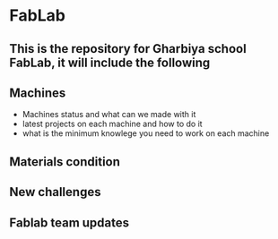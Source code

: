 # FabLab

## This is the repository for Gharbiya school FabLab, it will include the following

## Machines
- Machines status and what can we made with it
- latest projects on each machine and how to do it
- what is the minimum knowlege you need to work on each machine

## Materials condition
## New challenges
## Fablab team updates